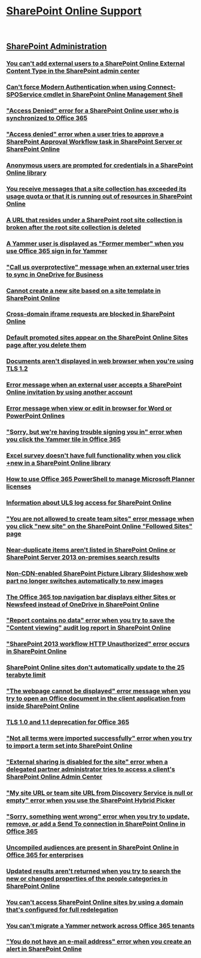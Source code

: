 ﻿# [SharePoint Online Support](../sharepoint-online.md)
 
## [SharePoint Administration](../online-admin/index.md)

### [You can't add external users to a SharePoint Online External Content Type in the SharePoint admin center](../cannot-add-external-users-to-a-sharepoint-online-external-content-type.md)

### [Can't force Modern Authentication when using Connect-SPOService cmdlet in SharePoint Online Management Shell](../cannot-force-modern-authentication-when-using-connect-sposervice-cmdlet.md)

### ["Access Denied" error for a SharePoint Online user who is synchronized to Office 365](../access-denied-for-a-sharepoint-online-user-who-is-synchronized-to-office-365.md)

### ["Access denied" error when a user tries to approve a SharePoint Approval Workflow task in SharePoint Server or SharePoint Online](../access-denied-when-approve-a-sharepoint-approval-workflow-task.md)

### [Anonymous users are prompted for credentials in a SharePoint Online library](../anonymous-users-are-prompted-for-credentials-in-a-sharePoint-online-library.md)

### [You receive messages that a site collection has exceeded its usage quota or that it is running out of resources in SharePoint Online](../a-site-collection-has-exceeded-its-usage-quota-or-it-is-running-out-of-resources.md)

### [A URL that resides under a SharePoint root site collection is broken after the root site collection is deleted](../a-url-that-resides-under-a-sharepoint-root-site-collection-is-broken-after-the-root-site-collection-is-deleted.md)

### [A Yammer user is displayed as "Former member" when you use Office 365 sign in for Yammer](../a-yammer-user-is-displayed-as-former-member-when-use-office-365-sign-in-for-yammer.md)

### ["Call us overprotective" message when an external user tries to sync in OneDrive for Business](../call-us-overprotective-when-an-external-user-tries-to-sync-in-onedrive-for-business.md)

### [Cannot create a new site based on a site template in SharePoint Online](../cannot-create-a-new-site-based-on-a-site-template-in-sharepoint-online.md)

### [Cross-domain iframe requests are blocked in SharePoint Online](../cross-domain-iframe-requests-are-blocked-in-sharepoint-online.md)

### [Default promoted sites appear on the SharePoint Online Sites page after you delete them](../default-promoted-sites-appear-on-the-sharepoint-online-sites-page-after-you-delete-them.md)

### [Documents aren't displayed in web browser when you're using TLS 1.2](../documents-are-not-displayed-in-web-browser-when-using-tls-1.2.md)

### [Error message when an external user accepts a SharePoint Online invitation by using another account](../error-when-an-external-user-accepts-a-sharepoint-online-invitation-by-using-another-account.md)

### [Error message when view or edit in browser for Word or PowerPoint Onlines](../error-when-view-or-edit-in-browser-for-word-or-powerpoint-online.md)

### ["Sorry, but we're having trouble signing you in" error when you click the Yammer tile in Office 365](../error-when-you-click-the-yammer-tile-in-office-365.md)

### [Excel survey doesn't have full functionality when you click +new in a SharePoint Online library](../excel-survey-does-not-have-full-functionality-when-click-+new.md)

### [How to use Office 365 PowerShell to manage Microsoft Planner licenses](../how-to-use-office-365-powershell-to-manage-microsoft-planner-licenses.md)

### [Information about ULS log access for SharePoint Online](../information-about-uls-log-access-for-sharepoint-online.md)

### ["You are not allowed to create team sites" error message when you click "new site" on the SharePoint Online "Followed Sites" page](../issue-when-you-click-new-site-on-the-sharepoint-online-followed-sites-page.md)

### [Near-duplicate items aren't listed in SharePoint Online or SharePoint Server 2013 on-premises search results](../near-duplicate-items-are-not-listed-in-sharepoint-search-results.md)

### [Non-CDN-enabled SharePoint Picture Library Slideshow web part no longer switches automatically to new images](../non-cdn-enabled-sharepoint-picture-library-slideshow-web-part-no-longer-switches-automatically-to-new-images.md)

### [The Office 365 top navigation bar displays either Sites or Newsfeed instead of OneDrive in SharePoint Online](../office-365-top-navigation-bar-displays-either-sites-or-newsfeed.md)

### ["Report contains no data" error when you try to save the "Content viewing" audit log report in SharePoint Online](../report-contains-no-data-when-save-the-content-viewing-audit-log-report-in-sharepoint-online.md)

### ["SharePoint 2013 workflow HTTP Unauthorized" error occurs in SharePoint Online](../sharepoint-2013-workflow-http-unauthorized-in-sharepoint-online.md)

### [SharePoint Online sites don't automatically update to the 25 terabyte limit](../sharepoint-online-sites-do-not-automatically-update-to-the-25-terabyte-limit.md)

### ["The webpage cannot be displayed" error message when you try to open an Office document in the client application from inside SharePoint Online](../the-webpage-cannot-be-displayed-when-open-an-office-document-from-inside-sharepoint-online.md)

### [TLS 1.0 and 1.1 deprecation for Office 365](../tls-1.0-and-1.1-deprecation-for-office-365.md)

### ["Not all terms were imported successfully" error when you try to import a term set into SharePoint Online](../troubleshoot-error-when-importing-a-term-set-into-sharepoint-online.md)

### ["External sharing is disabled for the site" error when a delegated partner administrator tries to access a client's SharePoint Online Admin Center](../troubleshoot-error-when-tries-to-access-a-client's-sharepoint-online-admin-center.md)

### ["My site URL or team site URL from Discovery Service is null or empty" error when you use the SharePoint Hybrid Picker](../troubleshoot-error-when-you-use-sharepoint-hybrid-picker.md)

### ["Sorry, something went wrong" error when you try to update, remove, or add a Send To connection in SharePoint Online in Office 365](../troubleshoot-send-to-connection-error-in-sharepoint-online.md)

### [Uncompiled audiences are present in SharePoint Online in Office 365 for enterprises](../uncompiled-audiences-are-present-in-sharepoint-online-in-office-365-for-enterprises.md)

### [Updated results aren't returned when you try to search the new or changed properties of the people categories in SharePoint Online](../updated-results-are-not-returned-when-searching-people-properties-in-sharepoint-online.md)

### [You can't access SharePoint Online sites by using a domain that's configured for full redelegation](../You-can't-access-sharepoint-online-sites-by-using-a-domain-that's-configured-for-full-redelegation.md)

### [You can't migrate a Yammer network across Office 365 tenants](../you-can't-migrate-a-yammer-network-across-office-365-tenants.md)

### ["You do not have an e-mail address" error when you create an alert in SharePoint Online](../you-do-not-have-an-e-mail-address-when-create-an-alert-in-shareooint-online.md)